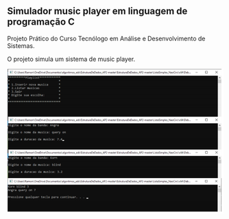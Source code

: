 ## Simulador music player em linguagem de programação C

Projeto Prático do Curso Tecnólogo em Análise e Desenvolvimento de Sistemas.

O projeto simula um sistema de music player.

![IMG](https://github.com/Ramon-Goveia/Simulador-music-player-em-C/blob/master/music-c.png)
